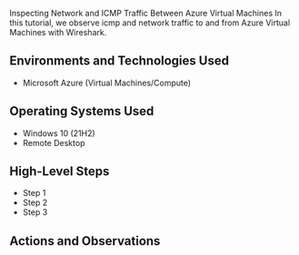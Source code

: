 <p align="center">

</p>

Inspecting Network and ICMP Traffic Between Azure Virtual Machines</h1>
In this tutorial, we observe icmp and network traffic to and from Azure Virtual Machines with Wireshark. <br />




<h2>Environments and Technologies Used</h2>

- Microsoft Azure (Virtual Machines/Compute)

<h2>Operating Systems Used </h2>

- Windows 10 (21H2)
- Remote Desktop
<h2>High-Level Steps</h2>

- Step 1 
- Step 2 
- Step 3 


<h2>Actions and Observations</h2>









